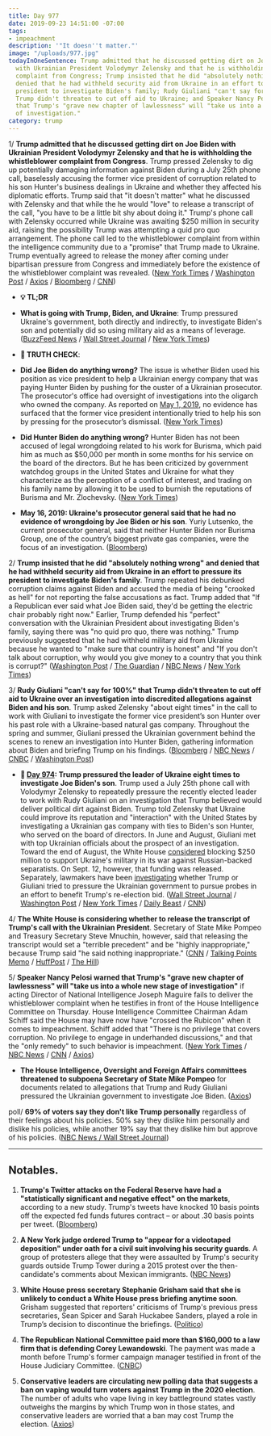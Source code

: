 ```yaml
---
title: Day 977
date: 2019-09-23 14:51:00 -07:00
tags:
- impeachment
description: '"It doesn''t matter."'
image: "/uploads/977.jpg"
todayInOneSentence: Trump admitted that he discussed getting dirt on Joe Biden with
  with Ukrainian President Volodymyr Zelensky and that he is withholding the whistleblower
  complaint from Congress; Trump insisted that he did "absolutely nothing wrong" and
  denied that he had withheld security aid from Ukraine in an effort to pressure its
  president to investigate Biden's family; Rudy Giuliani "can't say for 100%" that
  Trump didn't threaten to cut off aid to Ukraine; and Speaker Nancy Pelosi warned
  that Trump's "grave new chapter of lawlessness" will "take us into a whole new stage
  of investigation."
category: trump
---
```


1/ **Trump admitted that he discussed getting dirt on Joe Biden with Ukrainian President Volodymyr Zelensky and that he is withholding the whistleblower complaint from Congress**. Trump pressed Zelensky to dig up potentially damaging information against Biden during a July 25th phone call, baselessly accusing the former vice president of corruption related to his son Hunter's business dealings in Ukraine and whether they affected his diplomatic efforts. Trump said that "it doesn't matter" what he discussed with Zelensky and that while the he would "love" to release a transcript of the call, "you have to be a little bit shy about doing it." Trump's phone call with Zelensky occurred while Ukraine was awaiting $250 million in security aid, raising the possibility Trump was attempting a quid pro quo arrangement. The phone call led to the whistleblower complaint from within the intelligence community due to a "promise" that Trump made to Ukraine. Trump eventually agreed to release the money after coming under bipartisan pressure from Congress and immediately before the existence of the whistleblower complaint was revealed. ([New York Times](https://www.nytimes.com/2019/09/22/us/politics/trump-ukraine-biden.html) / [Washington Post](https://www.washingtonpost.com/politics/trump-suggests-he-mentioned-biden-in-phone-call-with-ukrainian-president/2019/09/22/bcfff6b2-dd3f-11e9-b199-f638bf2c340f_story.html) / [Axios](https://www.axios.com/trump-biden-ukraine-phone-call-zelensky-b6aed4ba-c45d-43d6-ae2b-110fc3ed0e48.html) / [Bloomberg](https://www.bloomberg.com/news/articles/2019-09-22/trump-says-intelligence-whistle-blower-raised-false-alarm) / [CNN](https://www.cnn.com/2019/09/22/politics/adam-schiff-donald-trump-ukraine-whistleblower-investigation-impeachment/index.html))

* **💡 TL;DR**

* **What is going with Trump, Biden, and Ukraine**: Trump pressured Ukraine's government, both directly and indirectly, to investigate Biden's son and potentially did so using military aid as a means of leverage. ([BuzzFeed News](https://www.buzzfeednews.com/article/hayesbrown/trump-ukraine-biden-giuliani-whistleblower-explain) / [Wall Street Journal](https://www.wsj.com/articles/bidens-anticorruption-effort-in-ukraine-overlapped-with-sons-work-in-country-11569189782) / [New York Times](https://www.nytimes.com/2019/09/21/us/politics/trump-whistleblower-complaint.html))

* **🚨 TRUTH CHECK**:

* **Did Joe Biden do anything wrong?** The issue is whether Biden used his position as vice president to help a Ukrainian energy company that was paying Hunter Biden by pushing for the ouster of a Ukrainian prosecutor. The prosecutor's office had oversight of investigations into the oligarch who owned the company. As reported on [May 1, 2019](https://www.nytimes.com/2019/05/01/us/politics/biden-son-ukraine.html), no evidence has surfaced that the former vice president intentionally tried to help his son by pressing for the prosecutor’s dismissal. ([New York Times](https://www.nytimes.com/2019/09/22/us/politics/biden-ukraine-trump.html))

* **Did Hunter Biden do anything wrong?** Hunter Biden has not been accused of legal wrongdoing related to his work for Burisma, which paid him as much as $50,000 per month in some months for his service on the board of the directors. But he has been criticized by government watchdog groups in the United States and Ukraine for what they characterize as the perception of a conflict of interest, and trading on his family name by allowing it to be used to burnish the reputations of Burisma and Mr. Zlochevsky. ([New York Times](https://www.nytimes.com/2019/09/22/us/politics/biden-ukraine-trump.html))

* **May 16, 2019: Ukraine's prosecutor general said that he had no evidence of wrongdoing by Joe Biden or his son**. Yuriy Lutsenko, the current prosecutor general, said that neither Hunter Biden nor Burisma Group, one of the country’s biggest private gas companies, were the focus of an investigation. ([Bloomberg](https://www.bloomberg.com/news/articles/2019-05-16/ukraine-prosecutor-says-no-evidence-of-wrongdoing-by-bidens))

2/ **Trump insisted that he did "absolutely nothing wrong" and denied that he had withheld security aid from Ukraine in an effort to pressure its president to investigate Biden's family**. Trump repeated his debunked corruption claims against Biden and accused the media of being "crooked as hell" for not reporting the false accusations as fact. Trump added that "If a Republican ever said what Joe Biden said, they'd be getting the electric chair probably right now." Earlier, Trump defended his "perfect" conversation with the Ukrainian President about investigating Biden's family, saying there was "no quid pro quo, there was nothing." Trump previously suggested that he had withheld military aid from Ukraine because he wanted to "make sure that country is honest" and "If you don't talk about corruption, why would you give money to a country that you think is corrupt?" ([Washington Post](https://www.washingtonpost.com/politics/white-house-press-secretary-noncommittal-about-releasing-transcript-of-trump-call-with-ukrainian-president/2019/09/23/fec1be30-ddeb-11e9-b199-f638bf2c340f_story.html) / [The Guardian](https://www.theguardian.com/us-news/2019/sep/23/trump-ukraine-president-biden-impeachment-pressure-builds) / [NBC News](https://www.nbcnews.com/politics/donald-trump/trump-claims-no-quid-pro-quo-when-he-discussed-biden-n1057376) / [New York Times](https://www.nytimes.com/2019/09/23/us/politics/trump-un-biden-ukraine.html))

3/ **Rudy Giuliani "can't say for 100%" that Trump didn't threaten to cut off aid to Ukraine over an investigation into discredited allegations against Biden and his son**. Trump asked Zelensky "about eight times" in the call to work with Giuliani to investigate the former vice president’s son Hunter over his past role with a Ukraine-based natural gas company. Throughout the spring and summer, Giuliani pressed the Ukrainian government behind the scenes to renew an investigation into Hunter Biden, gathering information about Biden and briefing Trump on his findings. ([Bloomberg](https://www.bloomberg.com/news/articles/2019-09-23/giuliani-can-t-say-100-that-trump-didn-t-threaten-ukraine-aid) / [NBC News](https://www.nbcnews.com/politics/donald-trump/giuliani-says-he-can-t-be-100-percent-sure-trump-n1057561) / [CNBC](https://www.cnbc.com/2019/09/23/giuliani-cant-say-100percent-that-trump-didnt-threaten-to-cut-off-ukraine-aid.html) / [Washington Post](https://www.washingtonpost.com/politics/how-trump-and-giuliani-pressured-ukraine-to-investigate-the-presidents-rivals/2019/09/20/0955801c-dbb6-11e9-a688-303693fb4b0b_story.html))

* **📌 [Day 974](https://whatthefuckjusthappenedtoday.com/2019/09/20/day-974/#1-trump-pressured-the-leader-of-ukra): Trump pressured the leader of Ukraine eight times to investigate Joe Biden's son**. Trump used a July 25th phone call with Volodymyr Zelensky to repeatedly pressure the recently elected leader to work with Rudy Giuliani on an investigation that Trump believed would deliver political dirt against Biden. Trump told Zelensky that Ukraine could improve its reputation and "interaction" with the United States by investigating a Ukrainian gas company with ties to Biden's son Hunter, who served on the board of directors. In June and August, Giuliani met with top Ukrainian officials about the prospect of an investigation. Toward the end of August, the White House [considered](https://www.reuters.com/article/us-usa-ukraine/trump-may-block-250-million-in-aid-to-ukraine-officials-idUSKCN1VJ1T8) blocking $250 million to support Ukraine's military in its war against Russian-backed separatists. On Sept. 12, however, that funding was released. Separately, lawmakers have been [investigating](https://www.wsj.com/articles/house-panels-investigate-trump-pressure-on-ukraine-11568066824) whether Trump or Giuliani tried to pressure the Ukrainian government to pursue probes in an effort to benefit Trump's re-election bid. ([Wall Street Journal](https://www.wsj.com/articles/trump-defends-conversation-with-ukraine-leader-11568993176) / [Washington Post](https://www.washingtonpost.com/national-security/trump-pressed-ukrainian-leader-to-investigate-bidens-son-according-to-people-familiar-with-the-matter/2019/09/20/7fa39b20-dbdc-11e9-bfb1-849887369476_story.html) / [New York Times](https://www.nytimes.com/2019/09/20/world/europe/ukraine-trump-zelensky.html) / [Daily Beast](https://www.thedailybeast.com/ukraine-is-ready-to-investigate-bidens-sonbut-only-if-theres-an-official-us-request) / [CNN](https://www.cnn.com/2019/09/20/politics/wsj-trump-ukraine-calls-biden-investigation-giuliani/index.html))

4/ **The White House is considering whether to release the transcript of Trump's call with the Ukrainian President**. Secretary of State Mike Pompeo and Treasury Secretary Steve Mnuchin, however, said that releasing the transcript would set a "terrible precedent" and be "highly inappropriate," because Trump said "he said nothing inappropriate." ([CNN](https://www.cnn.com/2019/09/23/politics/transcript-ukraine-white-house-release-trump/index.html) / [Talking Points Memo](https://talkingpointsmemo.com/news/pompeo-mnuchin-trump-ukraine-call-transcripts-inappropriate) / [HuffPost](https://www.huffpost.com/entry/steve-mnuchin-whistleblower-complaint_n_5d87a1fce4b0849d472ad794) / [The Hill](https://thehill.com/homenews/sunday-talk-shows/462498-pompeo-it-wouldnt-be-appropriate-to-release-transcript-of-trump))

5/ **Speaker Nancy Pelosi warned that Trump's "grave new chapter of lawlessness" will "take us into a whole new stage of investigation"** if acting Director of National Intelligence Joseph Maguire fails to deliver the whistleblower complaint when he testifies in front of the House Intelligence Committee on Thursday. House Intelligence Committee Chairman Adam Schiff said the House may have now have "crossed the Rubicon" when it comes to impeachment. Schiff added that "There is no privilege that covers corruption. No privilege to engage in underhanded discussions," and that the "only remedy" to such behavior is impeachment. ([New York Times](https://www.nytimes.com/2019/09/22/us/politics/trump-impeachment-whistle-blower.html) / [NBC News](https://www.nbcnews.com/politics/donald-trump/most-profound-violation-yet-democrats-assail-trump-s-ukraine-phone-n1057406) / [CNN](https://www.cnn.com/2019/09/22/politics/adam-schiff-donald-trump-ukraine-whistleblower-investigation-impeachment/index.html) / [Axios](https://www.axios.com/adam-schiff-impeachment-ukraine-biden-5ccffeff-08a9-4ef2-98ad-8713efa5191a.html))

* **The House Intelligence, Oversight and Foreign Affairs committees threatened to subpoena Secretary of State Mike Pompeo** for documents related to allegations that Trump and Rudy Giuliani pressured the Ukrainian government to investigate Joe Biden. ([Axios](https://www.axios.com/house-democrats-threaten-subpoenas-trump-ukraine-biden-18438854-abff-4616-b045-b5d5f392c3ee.html))

poll/ **69% of voters say they don't like Trump personally** regardless of their feelings about his policies. 50% say they dislike him personally and dislike his policies, while another 19% say that they dislike him but approve of his policies. ([NBC News / Wall Street Journal](https://www.nbcnews.com/politics/meet-the-press/nbc-wsj-poll-record-share-voters-dislike-trump-personally-democrats-n1057036))

---

## Notables.

1. **Trump's Twitter attacks on the Federal Reserve have had a "statistically significant and negative effect" on the markets**, according to a new study. Trump's tweets have knocked 10 basis points off the expected fed funds futures contract – or about .30 basis points per tweet. ([Bloomberg](https://www.bloomberg.com/news/articles/2019-09-23/trump-s-fed-tweets-shown-to-have-significant-effect-on-trading))


1. **A New York judge ordered Trump to "appear for a videotaped deposition" under oath for a civil suit involving his security guards**. A group of protesters allege that they were assaulted by Trump's security guards outside Trump Tower during a 2015 protest over the then-candidate's comments about Mexican immigrants. ([NBC News](https://www.nbcnews.com/politics/donald-trump/judge-orders-trump-answer-questions-under-oath-protesters-case-n1057191))


1. **White House press secretary Stephanie Grisham said that she is unlikely to conduct a White House press briefing anytime soon**. Grisham suggested that reporters' criticisms of Trump's previous press secretaries, Sean Spicer and Sarah Huckabee Sanders, played a role in Trump’s decision to discontinue the briefings. ([Politico](https://www.politico.com/story/2019/09/23/stephanie-grisham-white-house-press-briefings-1507288))


1. **The Republican National Committee paid more than $160,000 to a law firm that is defending Corey Lewandowski**. The payment was made a month before Trump's former campaign manager testified in front of the House Judiciary Committee. ([CNBC](https://www.cnbc.com/2019/09/23/rnc-paid-160000-to-firm-helping-corey-lewandowski-before-testimony.html))

2. **Conservative leaders are circulating new polling data that suggests a ban on vaping would turn voters against Trump in the 2020 election**. The number of adults who vape living in key battleground states vastly outweighs the margins by which Trump won in those states, and conservative leaders are worried that a ban may cost Trump the election. ([Axios](https://www.axios.com/gop-allies-warn-vaping-ban-will-sink-trump-in-2020-16f766a4-7bcc-435f-9638-a80223df55ed.html))